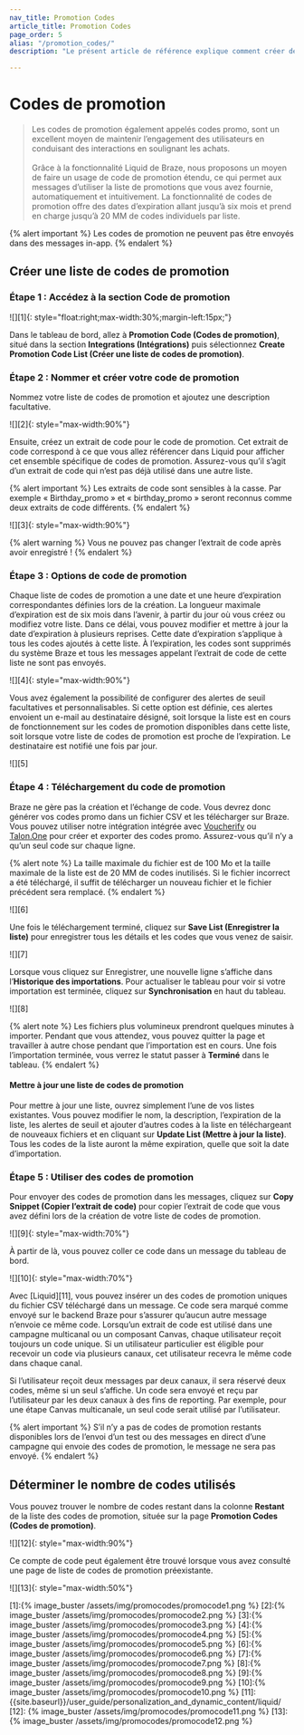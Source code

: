 ```yaml
---
nav_title: Promotion Codes
article_title: Promotion Codes
page_order: 5
alias: "/promotion_codes/"
description: "Le présent article de référence explique comment créer des listes de codes de promotion et les ajouter à vos campagnes et à vos Canvas."

---
```


# Codes de promotion

> Les codes de promotion également appelés codes promo, sont un excellent moyen de maintenir l’engagement des utilisateurs en conduisant des interactions en soulignant les achats. <br><br>Grâce à la fonctionnalité Liquid de Braze, nous proposons un moyen de faire un usage de code de promotion étendu, ce qui permet aux messages d’utiliser la liste de promotions que vous avez fournie, automatiquement et intuitivement. La fonctionnalité de codes de promotion offre des dates d’expiration allant jusqu’à six mois et prend en charge jusqu’à 20 MM de codes individuels par liste.

{% alert important %}
Les codes de promotion ne peuvent pas être envoyés dans des messages in-app.
{% endalert %}

## Créer une liste de codes de promotion

### Étape 1 : Accédez à la section Code de promotion

![][1]{: style="float:right;max-width:30%;margin-left:15px;"}

Dans le tableau de bord, allez à **Promotion Code (Codes de promotion)**, situé dans la section **Integrations (Intégrations)** puis sélectionnez **Create Promotion Code List (Créer une liste de codes de promotion)**.

### Étape 2 : Nommer et créer votre code de promotion

Nommez votre liste de codes de promotion et ajoutez une description facultative.

![][2]{: style="max-width:90%"}

Ensuite, créez un extrait de code pour le code de promotion. Cet extrait de code correspond à ce que vous allez référencer dans Liquid pour afficher cet ensemble spécifique de codes de promotion. Assurez-vous qu’il s’agit d’un extrait de code qui n’est pas déjà utilisé dans une autre liste.

{% alert important %}
Les extraits de code sont sensibles à la casse. Par exemple « Birthday_promo » et « birthday_promo » seront reconnus comme deux extraits de code différents.
{% endalert %}

![][3]{: style="max-width:90%"}

{% alert warning %}
Vous ne pouvez pas changer l’extrait de code après avoir enregistré !
{% endalert %}

### Étape 3 : Options de code de promotion

Chaque liste de codes de promotion a une date et une heure d’expiration correspondantes définies lors de la création. La longueur maximale d’expiration est de six mois dans l’avenir, à partir du jour où vous créez ou modifiez votre liste. Dans ce délai, vous pouvez modifier et mettre à jour la date d’expiration à plusieurs reprises. Cette date d’expiration s’applique à tous les codes ajoutés à cette liste. À l’expiration, les codes sont supprimés du système Braze et tous les messages appelant l’extrait de code de cette liste ne sont pas envoyés.

![][4]{: style="max-width:90%"}

Vous avez également la possibilité de configurer des alertes de seuil facultatives et personnalisables. Si cette option est définie, ces alertes envoient un e-mail au destinataire désigné, soit lorsque la liste est en cours de fonctionnement sur les codes de promotion disponibles dans cette liste, soit lorsque votre liste de codes de promotion est proche de l’expiration. Le destinataire est notifié une fois par jour.

![][5]

### Étape 4 : Téléchargement du code de promotion

Braze ne gère pas la création et l’échange de code. Vous devrez donc générer vos codes promo dans un fichier CSV et les télécharger sur Braze. Vous pouvez utiliser notre intégration intégrée avec [Voucherify]({{site.baseurl}}/partners/channel_extensions/loyalty/voucherify/) ou [Talon.One]({{site.baseurl}}/partners/channel_extensions/loyalty/talonone/) pour créer et exporter des codes promo. Assurez-vous qu’il n’y a qu’un seul code sur chaque ligne.

{% alert note %}
La taille maximale du fichier est de 100 Mo et la taille maximale de la liste est de 20 MM de codes inutilisés. Si le fichier incorrect a été téléchargé, il suffit de télécharger un nouveau fichier et le fichier précédent sera remplacé.
{% endalert %}

![][6]

Une fois le téléchargement terminé, cliquez sur **Save List (Enregistrer la liste)** pour enregistrer tous les détails et les codes que vous venez de saisir.

![][7]

Lorsque vous cliquez sur Enregistrer, une nouvelle ligne s’affiche dans l’**Historique des importations**. Pour actualiser le tableau pour voir si votre importation est terminée, cliquez sur <span style="font-size: 14px;margin-bottom: .5rem;height: 16px;width: 16px;" class="fas fa-sync" ></span> **Synchronisation** en haut du tableau.

![][8]

{% alert note %}
Les fichiers plus volumineux prendront quelques minutes à importer. Pendant que vous attendez, vous pouvez quitter la page et travailler à autre chose pendant que l’importation est en cours. Une fois l’importation terminée, vous verrez le statut passer à **Terminé** dans le tableau.
{% endalert %}

#### Mettre à jour une liste de codes de promotion

Pour mettre à jour une liste, ouvrez simplement l’une de vos listes existantes. Vous pouvez modifier le nom, la description, l’expiration de la liste, les alertes de seuil et ajouter d’autres codes à la liste en téléchargeant de nouveaux fichiers et en cliquant sur **Update List (Mettre à jour la liste)**.
Tous les codes de la liste auront la même expiration, quelle que soit la date d’importation.

### Étape 5 : Utiliser des codes de promotion

Pour envoyer des codes de promotion dans les messages, cliquez sur **Copy Snippet (Copier l’extrait de code)** pour copier l’extrait de code que vous avez défini lors de la création de votre liste de codes de promotion.

![][9]{: style="max-width:70%"}

À partir de là, vous pouvez coller ce code dans un message du tableau de bord.

![][10]{: style="max-width:70%"}

Avec [Liquid][11], vous pouvez insérer un des codes de promotion uniques du fichier CSV téléchargé dans un message. Ce code sera marqué comme envoyé sur le backend Braze pour s’assurer qu’aucun autre message n’envoie ce même code. Lorsqu’un extrait de code est utilisé dans une campagne multicanal ou un composant Canvas, chaque utilisateur reçoit toujours un code unique. Si un utilisateur particulier est éligible pour recevoir un code via plusieurs canaux, cet utilisateur recevra le même code dans chaque canal. 

Si l’utilisateur reçoit deux messages par deux canaux, il sera réservé deux codes, même si un seul s’affiche. Un code sera envoyé et reçu par l’utilisateur par les deux canaux à des fins de reporting. Par exemple, pour une étape Canvas multicanale, un seul code serait utilisé par l’utilisateur.

{% alert important %}
S’il n’y a pas de codes de promotion restants disponibles lors de l’envoi d’un test ou des messages en direct d’une campagne qui envoie des codes de promotion, le message ne sera pas envoyé.
{% endalert %}

## Déterminer le nombre de codes utilisés

Vous pouvez trouver le nombre de codes restant dans la colonne **Restant** de la liste des codes de promotion, située sur la page **Promotion Codes (Codes de promotion)**.

![][12]{: style="max-width:90%"}

Ce compte de code peut également être trouvé lorsque vous avez consulté une page de liste de codes de promotion préexistante. 

![][13]{: style="max-width:50%"}

[1]:{% image_buster /assets/img/promocodes/promocode1.png %}
[2]:{% image_buster /assets/img/promocodes/promocode2.png %}
[3]:{% image_buster /assets/img/promocodes/promocode3.png %}
[4]:{% image_buster /assets/img/promocodes/promocode4.png %}
[5]:{% image_buster /assets/img/promocodes/promocode5.png %}
[6]:{% image_buster /assets/img/promocodes/promocode6.png %}
[7]:{% image_buster /assets/img/promocodes/promocode7.png %}
[8]:{% image_buster /assets/img/promocodes/promocode8.png %}
[9]:{% image_buster /assets/img/promocodes/promocode9.png %}
[10]:{% image_buster /assets/img/promocodes/promocode10.png %}
[11]: {{site.baseurl}}/user_guide/personalization_and_dynamic_content/liquid/
[12]: {% image_buster /assets/img/promocodes/promocode11.png %}
[13]: {% image_buster /assets/img/promocodes/promocode12.png %}
